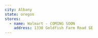 ```yaml
---
city: Albany
state: oregon
stores:
  - name: Walmart - COMING SOON
    address: 1330 Goldfish Farm Road SE
---
```

